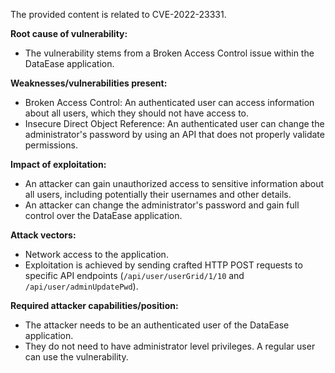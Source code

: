 The provided content is related to CVE-2022-23331.

**Root cause of vulnerability:**
- The vulnerability stems from a Broken Access Control issue within the DataEase application.

**Weaknesses/vulnerabilities present:**
- Broken Access Control: An authenticated user can access information about all users, which they should not have access to.
- Insecure Direct Object Reference: An authenticated user can change the administrator's password by using an API that does not properly validate permissions.

**Impact of exploitation:**
- An attacker can gain unauthorized access to sensitive information about all users, including potentially their usernames and other details.
- An attacker can change the administrator's password and gain full control over the DataEase application.

**Attack vectors:**
- Network access to the application.
- Exploitation is achieved by sending crafted HTTP POST requests to specific API endpoints (`/api/user/userGrid/1/10` and `/api/user/adminUpdatePwd`).

**Required attacker capabilities/position:**
- The attacker needs to be an authenticated user of the DataEase application.
- They do not need to have administrator level privileges. A regular user can use the vulnerability.